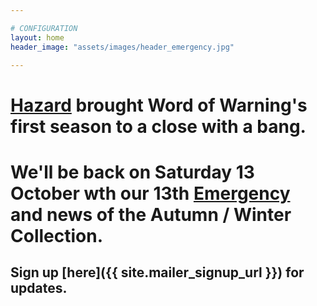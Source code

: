 ```yaml
---

# CONFIGURATION
layout: home
header_image: "assets/images/header_emergency.jpg"

---
```


# [Hazard](archive/2012-hazard/index.html) brought Word of Warning's first season to a close with a bang.

# We'll be back on Saturday 13 October wth our 13th [Emergency](http://emergencymcr.org) and news of the Autumn / Winter Collection.

## Sign up [here]({{ site.mailer_signup_url }}) for updates.